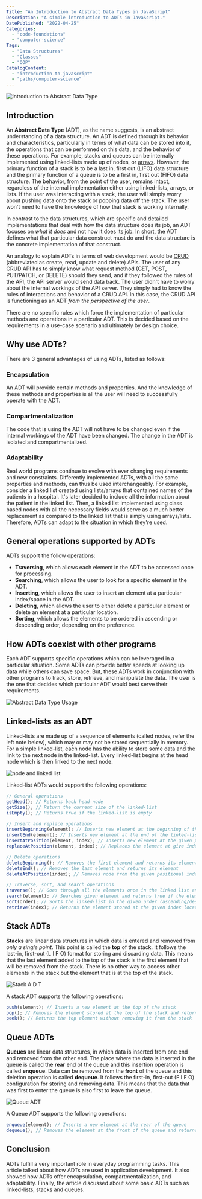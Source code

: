 ```yaml
---
Title: "An Introduction to Abstract Data Types in JavaScript"
Description: "A simple introduction to ADTs in JavaScript."
DatePublished: "2022-04-25"
Categories:
  - "code-foundations"
  - "computer-science"
Tags:
  - "Data Structures"
  - "Classes"
  - "OOP"
CatalogContent:
  - "introduction-to-javascript"
  - "paths/computer-science"
---
```


![Introduction to Abstract Data Type](https://raw.githubusercontent.com/Codecademy/ugc/main/content/goku-kun/adt.png)

## Introduction

An **Abstract Data Type** (ADT), as the name suggests, is an abstract understanding of a data structure. An ADT is defined through its behavior and characteristics, particularly in terms of what data can be stored into it, the operations that can be performed on this data, and the behavior of these operations. For example, stacks and queues can be internally implemented using linked-lists made up of nodes, or [arrays](https://www.codecademy.com/resources/docs/javascript/arrays). However, the primary function of a stack is to be a last in, first out (LIFO) data structure and the primary function of a queue is to be a first in, first out (FIFO) data structure. The behavior, from the point of the user, remains intact, regardless of the internal implementation either using linked-lists, arrays, or lists. If the user was interacting with a stack, the user will simply worry about pushing data onto the stack or popping data off the stack. The user won't need to have the knowledge of how that stack is working internally.

In contrast to the data structures, which are specific and detailed implementations that deal with how the data structure does its job, an ADT focuses on _what it does_ and not how it does its job. In short, the ADT defines what that particular data construct must do and the data structure is the concrete implementation of that construct.

An analogy to explain ADTs in terms of web development would be [CRUD](https://www.codecademy.com/resources/docs/general/http) (abbreviated as create, read, update and delete) APIs. The user of any CRUD API has to simply know what request method (GET, POST, PUT/PATCH, or DELETE) should they send, and if they followed the rules of the API, the API server would send data back. The user didn't have to worry about the internal workings of the API server. They simply had to know the rules of interactions and behavior of a CRUD API. In this case, the CRUD API is functioning as an ADT _from the perspective of the user_.

There are no specific rules which force the implementation of particular methods and operations in a particular ADT. This is decided based on the requirements in a use-case scenario and ultimately by design choice.

## Why use ADTs?

There are 3 general advantages of using ADTs, listed as follows:

### Encapsulation

An ADT will provide certain methods and properties. And the knowledge of these methods and properties is all the user will need to successfully operate with the ADT.

### Compartmentalization

The code that is using the ADT will not have to be changed even if the internal workings of the ADT have been changed. The change in the ADT is isolated and compartmentalized.

### Adaptability

Real world programs continue to evolve with ever changing requirements and new constraints. Differently implemented ADTs, with all the same properties and methods, can thus be used interchangeably. For example, consider a linked list created using lists/arrays that contained names of the patients in a hospital. It's later decided to include all the information about the patient in the linked list. Then, a linked list implemented using class based nodes with all the necessary fields would serve as a much better replacement as compared to the linked list that is simply using arrays/lists. Therefore, ADTs can adapt to the situation in which they're used.

## General operations supported by ADTs

ADTs support the follow operations:

- **Traversing**, which allows each element in the ADT to be accessed once for processing.
- **Searching**, which allows the user to look for a specific element in the ADT.
- **Inserting**, which allows the user to insert an element at a particular index/space in the ADT.
- **Deleting**, which allows the user to either delete a particular element or delete an element at a particular location.
- **Sorting**, which allows the elements to be ordered in ascending or descending order, depending on the preference.

## How ADTs coexist with other programs

Each ADT supports specific operations which can be leveraged in a particular situation. Some ADTs can provide better speeds at looking up data while others can save space. But, these ADTs work in conjunction with other programs to track, store, retrieve, and manipulate the data. The user is the one that decides which particular ADT would best serve their requirements.

![Abstract Data Type Usage](https://raw.githubusercontent.com/Codecademy/ugc/main/content/goku-kun/abstract-data-type-usage.png)

## Linked-lists as an ADT

Linked-lists are made up of a sequence of elements (called nodes, refer the left note below), which may or may not be stored sequentially in memory. For a simple linked-list, each node has the ability to store some data and the link to the next node in the linked-list. Every linked-list begins at the head node which is then linked to the next node.

![node and linked list](https://raw.githubusercontent.com/Codecademy/ugc/main/content/goku-kun/node-linked-list.png)

Linked-list ADTs would support the following operations:

```js
// General operations
getHead(); // Returns back head node
getSize(); // Return the current size of the linked-list
isEmpty(); // Returns true if the linked-list is empty

// Insert and replace operations
insertBeginning(element); // Inserts new element at the beginning of the linked-list
insertEnd(element); // Inserts new element at the end of the linked-list
insertAtPosition(element, index); // Inserts new element at the given positional index
replaceAtPosition(element, index); // Replaces the element at give index with the new element

// Delete operations
deleteBeginning(); // Removes the first element and returns its element
deleteEnd(); // Removes the last element and returns its element
deleteAtPosition(index); // Removes node from the given positional index and returns its element

// Traverse, sort, and search operations
traverse(); // Goes through all the elements once in the linked list and prints them
search(element); // Searches given element and returns true if the element is found in linked-list
sort(order); // Sorts the linked-list in the given order (ascending/descending)
retrieve(index); // Returns the element stored at the given index location
```

## Stack ADTs

**Stacks** are linear data structures in which data is entered and removed from _only a single point_. This point is called the **top** of the stack. It follows the last-in, first-out (L I F O) format for storing and discarding data. This means that the last element added to the top of the stack is the first element that will be removed from the stack. There is no other way to access other elements in the stack but the element that is at the top of the stack.

![Stack A D T](https://raw.githubusercontent.com/Codecademy/ugc/main/content/goku-kun/stack-adt.png)

A stack ADT supports the following operations:

```js
push(element); // Inserts a new element at the top of the stack
pop(); // Removes the element stored at the top of the stack and returns it
peek(); // Returns the top element without removing it from the stack
```

## Queue ADTs

**Queues** are linear data structures, in which data is inserted from one end and removed from the other end. The place where the data is inserted in the queue is called the **rear** end of the queue and this insertion operation is called **enqueue**. Data can be removed from the **front** of the queue and this deletion operation is called **dequeue**. It follows the first-in, first-out (F I F O) configuration for storing and removing data. This means that the data that was first to enter the queue is also first to leave the queue.

![Queue ADT](https://raw.githubusercontent.com/Codecademy/ugc/main/content/goku-kun/queue-adt.png)

A Queue ADT supports the following operations:

```js
enqueue(element); // Inserts a new element at the rear of the queue
dequeue(); // Removes the element at the front of the queue and returns it
```

## Conclusion

ADTs fulfill a very important role in everyday programming tasks. This article talked about how ADTs are used in application development. It also showed how ADTs offer encapsulation, compartmentalization, and adaptability. Finally, the article discussed about some basic ADTs such as linked-lists, stacks and queues.
